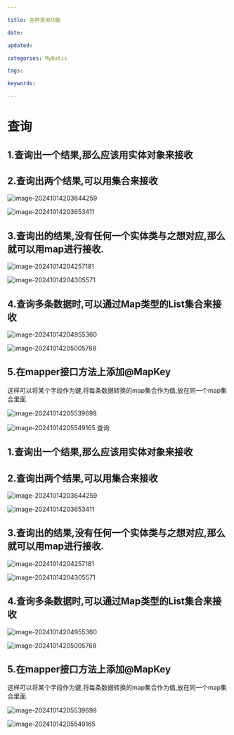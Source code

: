 ```yaml
---

title: 各种查询功能

date: 

updated: 

categories: MyBatis

tags: 

keywords: 

---
```

# 查询

## 1.查询出一个结果,那么应该用实体对象来接收

## 2.查询出两个结果,可以用集合来接收

![image-20241014203644259](./../../TyporaImage/MyBatis/image-20241014203644259.png)

![image-20241014203653411](./../../TyporaImage/MyBatis/image-20241014203653411.png)

## 3.查询出的结果,没有任何一个实体类与之想对应,那么就可以用map进行接收.

![image-20241014204257181](./../../TyporaImage/MyBatis/image-20241014204257181.png)

![image-20241014204305571](./../../TyporaImage/MyBatis/image-20241014204305571.png)

## 4.查询多条数据时,可以通过Map类型的List集合来接收

![image-20241014204955360](./../../TyporaImage/MyBatis/image-20241014204955360.png)

![image-20241014205005768](./../../TyporaImage/MyBatis/image-20241014205005768.png)

## 5.在mapper接口方法上添加@MapKey

这样可以将某个字段作为键,将每条数据转换的map集合作为值,放在同一个map集合里面.

![image-20241014205539698](./../../TyporaImage/MyBatis/image-20241014205539698.png)

![image-20241014205549165](./../../TyporaImage/MyBatis/image-20241014205549165.png)
查询

## 1.查询出一个结果,那么应该用实体对象来接收

## 2.查询出两个结果,可以用集合来接收

![image-20241014203644259](./../../TyporaImage/MyBatis/image-20241014203644259.png)

![image-20241014203653411](./../../TyporaImage/MyBatis/image-20241014203653411.png)

## 3.查询出的结果,没有任何一个实体类与之想对应,那么就可以用map进行接收.

![image-20241014204257181](./../../TyporaImage/MyBatis/image-20241014204257181.png)

![image-20241014204305571](./../../TyporaImage/MyBatis/image-20241014204305571.png)

## 4.查询多条数据时,可以通过Map类型的List集合来接收

![image-20241014204955360](./../../TyporaImage/MyBatis/image-20241014204955360.png)

![image-20241014205005768](./../../TyporaImage/MyBatis/image-20241014205005768.png)

## 5.在mapper接口方法上添加@MapKey

这样可以将某个字段作为键,将每条数据转换的map集合作为值,放在同一个map集合里面.

![image-20241014205539698](./../../TyporaImage/MyBatis/image-20241014205539698.png)

![image-20241014205549165](./../../TyporaImage/MyBatis/image-20241014205549165.png)
